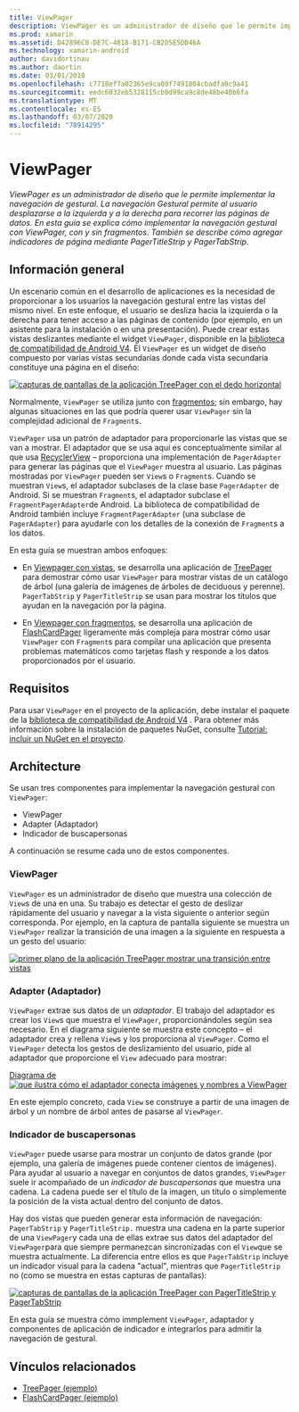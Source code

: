 ```yaml
---
title: ViewPager
description: ViewPager es un administrador de diseño que le permite implementar la navegación de gestural. La navegación Gestural permite al usuario desplazarse a la izquierda y a la derecha para recorrer las páginas de datos. En esta guía se explica cómo implementar la navegación gestural con ViewPager, con y sin fragmentos. También se describe cómo agregar indicadores de página mediante PagerTitleStrip y PagerTabStrip.
ms.prod: xamarin
ms.assetid: D42896C0-DE7C-4818-B171-CB2D5E5DD46A
ms.technology: xamarin-android
author: davidortinau
ms.author: daortin
ms.date: 03/01/2018
ms.openlocfilehash: c7718ef7a02365e9ca09f7491804cbadfa0c9a41
ms.sourcegitcommit: eedc6032eb5328115cb0d99ca9c8de48be40b6fa
ms.translationtype: MT
ms.contentlocale: es-ES
ms.lasthandoff: 03/07/2020
ms.locfileid: "78914295"
---
```

# <a name="viewpager"></a>ViewPager

_ViewPager es un administrador de diseño que le permite implementar la navegación de gestural. La navegación Gestural permite al usuario desplazarse a la izquierda y a la derecha para recorrer las páginas de datos. En esta guía se explica cómo implementar la navegación gestural con ViewPager, con y sin fragmentos. También se describe cómo agregar indicadores de página mediante PagerTitleStrip y PagerTabStrip._

## <a name="overview"></a>Información general

Un escenario común en el desarrollo de aplicaciones es la necesidad de proporcionar a los usuarios la navegación gestural entre las vistas del mismo nivel. En este enfoque, el usuario se desliza hacia la izquierda o la derecha para tener acceso a las páginas de contenido (por ejemplo, en un asistente para la instalación o en una presentación). Puede crear estas vistas deslizantes mediante el widget `ViewPager`, disponible en la [biblioteca de compatibilidad de Android V4](https://www.nuget.org/packages/Xamarin.Android.Support.v4/). El `ViewPager` es un widget de diseño compuesto por varias vistas secundarias donde cada vista secundaria constituye una página en el diseño: 

[![capturas de pantallas de la aplicación TreePager con el dedo horizontal](images/01-intro-sml.png)](images/01-intro.png#lightbox)

Normalmente, `ViewPager` se utiliza junto con [fragmentos](~/android/platform/fragments/index.md); sin embargo, hay algunas situaciones en las que podría querer usar `ViewPager` sin la complejidad adicional de `Fragment`s.

`ViewPager` usa un patrón de adaptador para proporcionarle las vistas que se van a mostrar. El adaptador que se usa aquí es conceptualmente similar al que usa [RecyclerView](~/android/user-interface/layouts/recycler-view/index.md) &ndash; proporciona una implementación de `PagerAdapter` para generar las páginas que el `ViewPager` muestra al usuario. Las páginas mostradas por `ViewPager` pueden ser `View`s o `Fragment`s. Cuando se muestran `View`s, el adaptador subclases de la clase base `PagerAdapter` de Android. Si se muestran `Fragment`s, el adaptador subclase el `FragmentPagerAdapter`de Android. La biblioteca de compatibilidad de Android también incluye `FragmentPagerAdapter` (una subclase de `PagerAdapter`) para ayudarle con los detalles de la conexión de `Fragment`s a los datos. 

En esta guía se muestran ambos enfoques: 

- En [Viewpager con vistas](~/android/user-interface/controls/view-pager/viewpager-and-views.md), se desarrolla una aplicación de [TreePager](https://docs.microsoft.com/samples/xamarin/monodroid-samples/userinterface-treepager) para demostrar cómo usar `ViewPager` para mostrar vistas de un catálogo de árbol (una galería de imágenes de árboles de deciduous y perenne). 
    `PagerTabStrip` y `PagerTitleStrip` se usan para mostrar los títulos que ayudan en la navegación por la página.

- En [Viewpager con fragmentos](~/android/user-interface/controls/view-pager/viewpager-and-fragments.md), se desarrolla una aplicación de [FlashCardPager](https://docs.microsoft.com/samples/xamarin/monodroid-samples/userinterface-flashcardpager) ligeramente más compleja para mostrar cómo usar `ViewPager` con `Fragment`s para compilar una aplicación que presenta problemas matemáticos como tarjetas flash y responde a los datos proporcionados por el usuario. 

## <a name="requirements"></a>Requisitos

Para usar `ViewPager` en el proyecto de la aplicación, debe instalar el paquete de la [biblioteca de compatibilidad de Android V4](https://www.nuget.org/packages/Xamarin.Android.Support.v4/) . Para obtener más información sobre la instalación de paquetes NuGet, consulte [Tutorial: incluir un NuGet en el proyecto](https://docs.microsoft.com/visualstudio/mac/nuget-walkthrough). 

## <a name="architecture"></a>Architecture

Se usan tres componentes para implementar la navegación gestural con `ViewPager`:

- ViewPager
- Adapter (Adaptador)
- Indicador de buscapersonas

A continuación se resume cada uno de estos componentes.

### <a name="viewpager"></a>ViewPager

`ViewPager` es un administrador de diseño que muestra una colección de `View`s de una en una. Su trabajo es detectar el gesto de deslizar rápidamente del usuario y navegar a la vista siguiente o anterior según corresponda. Por ejemplo, en la captura de pantalla siguiente se muestra un `ViewPager` realizar la transición de una imagen a la siguiente en respuesta a un gesto del usuario: 

[![primer plano de la aplicación TreePager mostrar una transición entre vistas](images/02-transition-sml.png)](images/02-transition.png#lightbox)

### <a name="adapter"></a>Adapter (Adaptador)

`ViewPager` extrae sus datos de un *adaptador*. El trabajo del adaptador es crear los `View`s que muestra el `ViewPager`, proporcionándoles según sea necesario. En el diagrama siguiente se muestra este concepto &ndash; el adaptador crea y rellena `View`s y los proporciona al `ViewPager`. Como el `ViewPager` detecta los gestos de deslizamiento del usuario, pide al adaptador que proporcione el `View` adecuado para mostrar: 

[Diagrama de ![que ilustra cómo el adaptador conecta imágenes y nombres a ViewPager](images/03-adapter-sml.png)](images/03-adapter.png#lightbox)

En este ejemplo concreto, cada `View` se construye a partir de una imagen de árbol y un nombre de árbol antes de pasarse al `ViewPager`. 

### <a name="pager-indicator"></a>Indicador de buscapersonas

`ViewPager` puede usarse para mostrar un conjunto de datos grande (por ejemplo, una galería de imágenes puede contener cientos de imágenes). Para ayudar al usuario a navegar en conjuntos de datos grandes, `ViewPager` suele ir acompañado de un *indicador de buscapersonas* que muestra una cadena. La cadena puede ser el título de la imagen, un título o simplemente la posición de la vista actual dentro del conjunto de datos. 

Hay dos vistas que pueden generar esta información de navegación: `PagerTabStrip` y `PagerTitleStrip.` muestra una cadena en la parte superior de una `ViewPager`y cada una de ellas extrae sus datos del adaptador del `ViewPager`para que siempre permanezcan sincronizadas con el `View`que se muestra actualmente. La diferencia entre ellos es que `PagerTabStrip` incluye un indicador visual para la cadena "actual", mientras que `PagerTitleStrip` no (como se muestra en estas capturas de pantallas): 

[![capturas de pantallas de la aplicación TreePager con PagerTitleStrip y PagerTabStrip](images/04-comparison-sml.png)](images/04-comparison.png#lightbox)

En esta guía se muestra cómo immplement `ViewPager`, adaptador y componentes de aplicación de indicador e integrarlos para admitir la navegación de gestural. 

## <a name="related-links"></a>Vínculos relacionados

- [TreePager (ejemplo)](https://docs.microsoft.com/samples/xamarin/monodroid-samples/userinterface-treepager)
- [FlashCardPager (ejemplo)](https://docs.microsoft.com/samples/xamarin/monodroid-samples/userinterface-flashcardpager)
